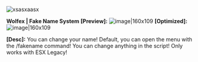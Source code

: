 ![xsasxaasx](https://user-images.githubusercontent.com/91018450/158053076-52d5ee24-e3a1-43d8-99c6-d5459b284f37.png)

**Wolfex | Fake Name System**
**[Preview]:** 
![image|160x109](upload://cSe3sObpOWwFm4K7ZpiJqS9ghRS.png)
**[Optimized]:** 
![image|160x109](upload://cSe3sObpOWwFm4K7ZpiJqS9ghRS.png)

**[Desc]:**
You can change your name!
Default, you can open the menu with the /fakename command!
You can change anything in the script!
Only works with ESX Legacy!
